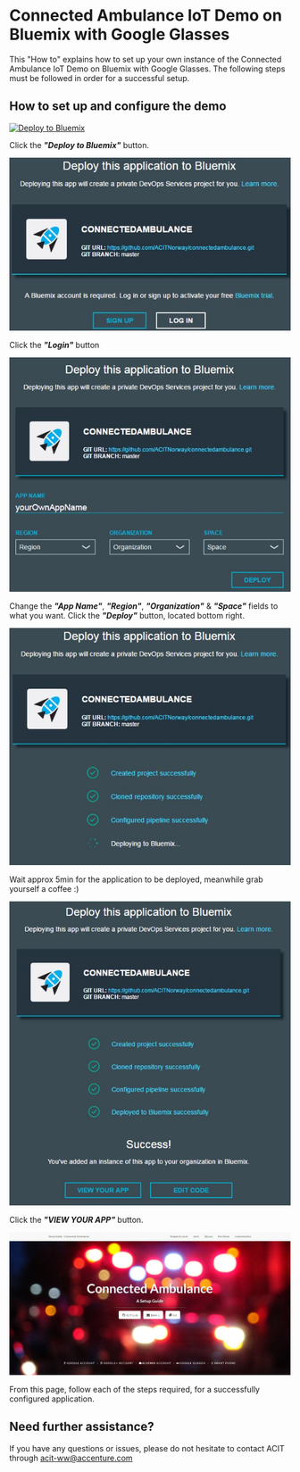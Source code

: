 # Connected Ambulance IoT Demo on Bluemix with Google Glasses

This "How to" explains how to set up your own instance of the Connected Ambulance IoT Demo on Bluemix with Google Glasses.
The following steps must be followed in order for a successful setup.

## How to set up and configure the demo
[![Deploy to Bluemix](https://bluemix.net/deploy/button.png)](https://bluemix.net/deploy?repository=https://github.com/ACITNorway/connectedambulance.git)

Click the ***"Deploy to Bluemix"*** button.

![screenshot01](https://github.com/langz/ActiveDeployImages/blob/master/connected_ambulance_1.jpg)

Click the ***"Login"*** button

![screenshot02](https://github.com/langz/ActiveDeployImages/blob/master/connected_ambulance_2.jpg)

Change the ***"App Name"***, ***"Region"***, ***"Organization"*** & ***"Space"*** fields to what you want.
Click the ***"Deploy"*** button, located bottom right.

![screenshot03](https://github.com/langz/ActiveDeployImages/blob/master/connected_ambulance_3.jpg)

Wait approx 5min for the application to be deployed, meanwhile grab yourself a coffee :)

![screenshot04](https://github.com/langz/ActiveDeployImages/blob/master/connected_ambulance_4.jpg)

Click the ***"VIEW YOUR APP"*** button.

![screenshot05](https://github.com/langz/ActiveDeployImages/blob/master/connected_ambulance_5.jpg)

From this page, follow each of the steps required, for a successfully configured application.

## Need further assistance?
If you have any questions or issues, please do not hesitate to contact ACIT through acit-ww@accenture.com
